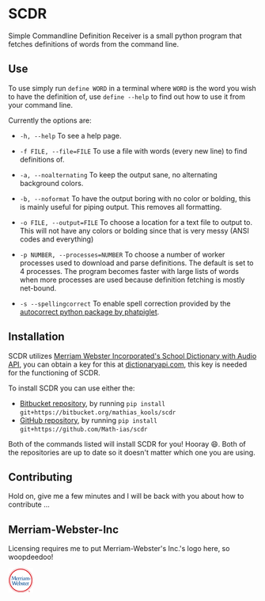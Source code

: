 SCDR
====
Simple Commandline Definition Receiver is a small python program that
fetches definitions of words from the command line.

Use
---
To use simply run `define WORD` in a terminal where `WORD` is the word
you wish to have the definition of, use `define --help` to find out how to use
it from your command line.

Currently the options are:

 * `-h, --help` To see a help page.

 * `-f FILE, --file=FILE` To use a file with words (every new line) to find
definitions of.

 * `-a, --noalternating` To keep the output sane, no alternating background
 colors.

 * `-b, --noformat` To have the output boring with no color or bolding, this is
   mainly useful for piping output. This removes all formatting.

 * `-o FILE, --output=FILE` To choose a location for a text file to output to.
   This will not have any colors or bolding since that is very messy (ANSI codes and
   everything)

 * `-p NUMBER, --processes=NUMBER` To choose a number of worker processes used
   to download and parse definitions. The default is set to 4 processes. The
   program becomes faster with large lists of words when more processes are
   used because definition fetching is mostly net-bound.

 * `-s --spellingcorrect` To enable spell correction provided by the
   [autocorrect python package by phatpiglet](https://github.com/phatpiglet/autocorrect).

Installation
------------
SCDR utilizes [Merriam Webster Incorporated's School
Dictionary with Audio
API](http://www.dictionaryapi.com/products/api-school-dictionary.htm), you can
obtain a key for this at [dictionaryapi.com](http://www.dictionaryapi.com), this
key is needed for the functioning of SCDR.

To install SCDR you can use either the:

 * [Bitbucket repository](https://bitbucket.org/mathias_kools/scdr), by running
   `pip install git+https://bitbucket.org/mathias_kools/scdr`
 * [GitHub repository](https://github.com/Math-ias/scdr.git), by running `pip
   install git+https://github.com/Math-ias/scdr`

Both of the commands listed will install SCDR for you! Hooray :smile:. Both of
the repositories are up to date so it doesn't matter which one you are using.

Contributing
------------
Hold on, give me a few minutes and I will be back with
you about how to contribute ...

Merriam-Webster-Inc
-------------------
Licensing requires me to put
Merriam-Webster's Inc.'s logo here, so woopdeedoo!

![Merriam-Webster Inc.](merriam-webster-logo.png)
